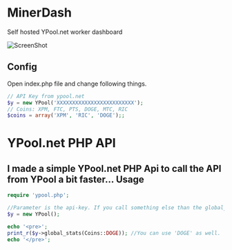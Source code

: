 MinerDash
=========

Self hosted YPool.net worker dashboard

![ScreenShot](https://raw.github.com/Edocsyl/MinerDash/master/overview.JPG)

Config
--------------

Open index.php file and change following things.
```php
// API Key from ypool.net
$y = new YPool('XXXXXXXXXXXXXXXXXXXXXXXXX');
// Coins: XPM, FTC, PTS, DOGE, MTC, RIC
$coins = array('XPM', 'RIC', 'DOGE');;
```

YPool.net PHP API
=========
I made a simple YPool.net PHP Api to call the API from YPool a bit faster...
Usage
--------------
```php
require 'ypool.php';

//Parameter is the api-key. If you call something else than the global_stats an api-key is required.
$y = new YPool(); 

echo '<pre>';
print_r($y->global_stats(Coins::DOGE)); //You can use 'DOGE' as well.
echo '</pre>';
```